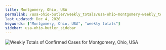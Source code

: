 ```yaml
---
title: Montgomery, Ohio, USA
permalink: /usa-ohio-butler/weekly_totals/usa-ohio-montgomery-weekly_totals.html
last_updated: Dec 4, 2020
keywords: ["Montgomery, Ohio, USA", "weekly totals"]
sidebar: usa-ohio-butler_sidebar
---
```


![Weekly Totals of Confirmed Cases for Montgomery, Ohio, USA](/covid_tracker/images/graphs/usa-ohio-montgomery-weekly_totals_graph.png)
